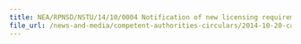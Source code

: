 ```yaml
---
title: NEA/RPNSD/NSTU/14/10/0004 Notification of new licensing requirement for transportation of nuclear material 
file_url: /news-and-media/competent-authorities-circulars/2014-10-20-ca.pdf
---
```

